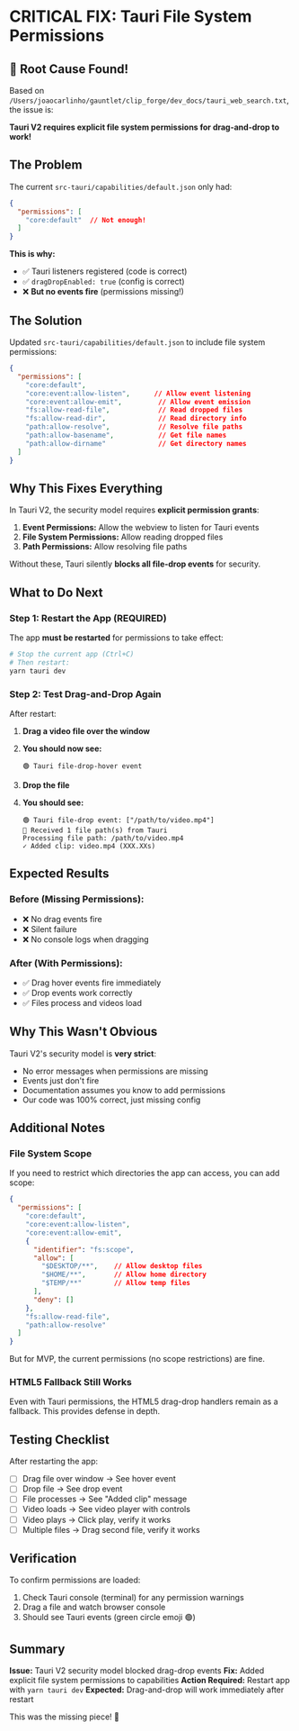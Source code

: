 # CRITICAL FIX: Tauri File System Permissions

## 🎯 Root Cause Found!

Based on `/Users/joaocarlinho/gauntlet/clip_forge/dev_docs/tauri_web_search.txt`, the issue is:

**Tauri V2 requires explicit file system permissions for drag-and-drop to work!**

## The Problem

The current `src-tauri/capabilities/default.json` only had:
```json
{
  "permissions": [
    "core:default"  // Not enough!
  ]
}
```

**This is why:**
- ✅ Tauri listeners registered (code is correct)
- ✅ `dragDropEnabled: true` (config is correct)
- ❌ **But no events fire** (permissions missing!)

## The Solution

Updated `src-tauri/capabilities/default.json` to include file system permissions:

```json
{
  "permissions": [
    "core:default",
    "core:event:allow-listen",      // Allow event listening
    "core:event:allow-emit",         // Allow event emission
    "fs:allow-read-file",            // Read dropped files
    "fs:allow-read-dir",             // Read directory info
    "path:allow-resolve",            // Resolve file paths
    "path:allow-basename",           // Get file names
    "path:allow-dirname"             // Get directory names
  ]
}
```

## Why This Fixes Everything

In Tauri V2, the security model requires **explicit permission grants**:

1. **Event Permissions:** Allow the webview to listen for Tauri events
2. **File System Permissions:** Allow reading dropped files
3. **Path Permissions:** Allow resolving file paths

Without these, Tauri silently **blocks all file-drop events** for security.

## What to Do Next

### Step 1: Restart the App (REQUIRED)

The app **must be restarted** for permissions to take effect:

```bash
# Stop the current app (Ctrl+C)
# Then restart:
yarn tauri dev
```

### Step 2: Test Drag-and-Drop Again

After restart:

1. **Drag a video file over the window**
2. **You should now see:**
   ```
   🟢 Tauri file-drop-hover event
   ```

3. **Drop the file**
4. **You should see:**
   ```
   🟢 Tauri file-drop event: ["/path/to/video.mp4"]
   📁 Received 1 file path(s) from Tauri
   Processing file path: /path/to/video.mp4
   ✓ Added clip: video.mp4 (XXX.XXs)
   ```

## Expected Results

### Before (Missing Permissions):
- ❌ No drag events fire
- ❌ Silent failure
- ❌ No console logs when dragging

### After (With Permissions):
- ✅ Drag hover events fire immediately
- ✅ Drop events work correctly
- ✅ Files process and videos load

## Why This Wasn't Obvious

Tauri V2's security model is **very strict**:
- No error messages when permissions are missing
- Events just don't fire
- Documentation assumes you know to add permissions
- Our code was 100% correct, just missing config

## Additional Notes

### File System Scope

If you need to restrict which directories the app can access, you can add scope:

```json
{
  "permissions": [
    "core:default",
    "core:event:allow-listen",
    "core:event:allow-emit",
    {
      "identifier": "fs:scope",
      "allow": [
        "$DESKTOP/**",    // Allow desktop files
        "$HOME/**",       // Allow home directory
        "$TEMP/**"        // Allow temp files
      ],
      "deny": []
    },
    "fs:allow-read-file",
    "path:allow-resolve"
  ]
}
```

But for MVP, the current permissions (no scope restrictions) are fine.

### HTML5 Fallback Still Works

Even with Tauri permissions, the HTML5 drag-drop handlers remain as a fallback. This provides defense in depth.

## Testing Checklist

After restarting the app:

- [ ] Drag file over window → See hover event
- [ ] Drop file → See drop event
- [ ] File processes → See "Added clip" message
- [ ] Video loads → See video player with controls
- [ ] Video plays → Click play, verify it works
- [ ] Multiple files → Drag second file, verify it works

## Verification

To confirm permissions are loaded:

1. Check Tauri console (terminal) for any permission warnings
2. Drag a file and watch browser console
3. Should see Tauri events (green circle emoji 🟢)

## Summary

**Issue:** Tauri V2 security model blocked drag-drop events
**Fix:** Added explicit file system permissions to capabilities
**Action Required:** Restart app with `yarn tauri dev`
**Expected:** Drag-and-drop will work immediately after restart

This was the missing piece! 🎉
